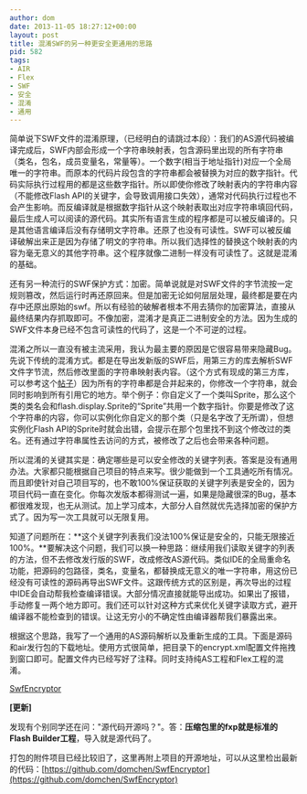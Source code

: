 ```yaml
---
author: dom
date: 2013-11-05 18:27:12+00:00
layout: post
title: 混淆SWF的另一种更安全更通用的思路
pid: 582
tags:
- AIR
- Flex
- SWF
- 安全
- 混淆
- 通用
---
```


简单说下SWF文件的混淆原理，（已经明白的请跳过本段）：我们的AS源代码被编译完成后，SWF内部会形成一个字符串映射表，包含源码里出现的所有字符串（类名，包名，成员变量名，常量等）。一个数字(相当于地址指针)对应一个全局唯一的字符串。而原本的代码片段包含的字符串都会被替换为对应的数字指针。代码实际执行过程用的都是这些数字指针。所以即使你修改了映射表内的字符串内容（不能修改Flash API的关键字，会导致调用接口失效），通常对代码执行过程也不会产生影响。而反编译就是根据数字指针从这个映射表取出对应字符串填回代码，最后生成人可以阅读的源代码。其实所有语言生成的程序都是可以被反编译的。只是其他语言编译后没有存储明文字符串。还原了也没有可读性。SWF可以被反编译破解出来正是因为存储了明文的字符串。所以我们选择性的替换这个映射表的内容为毫无意义的其他字符串。这个程序就像二进制一样没有可读性了。这就是混淆的基础。

还有另一种流行的SWF保护方式：加密。简单说就是对SWF文件的字节流按一定规则篡改，然后运行时再还原回来。但是加密无论如何层层处理，最终都是要在内存中还原出原始的swf。所以有经验的破解者根本不用去猜你的加密算法，直接从最终结果内存抓取即可。不像加密，混淆才是真正二进制安全的方法。因为生成的SWF文件本身已经不包含可读性的代码了，这是一个不可逆的过程。



混淆之所以一直没有被主流采用，我认为最主要的原因是它很容易带来隐藏Bug。先说下传统的混淆方式。都是在导出发新版的SWF后，用第三方的库去解析SWF文件字节流，然后修改里面的字符串映射表内容。（这个方式有现成的第三方库，可以参考这个[帖子](http://bbs.9ria.com/thread-138862-1-1.html)）因为所有的字符串都是合并起来的，你修改一个字符串，就会同时影响到所有引用它的地方。举个例子：你自定义了一个类叫Sprite，那么这个类的类名会和flash.display.Sprite的“Sprite”共用一个数字指针。你要是修改了这个字符串的内容，你可以实例化你自定义的那个类（只是名字改了无所谓），但想实例化Flash API的Sprite时就会出错，会提示在那个包里找不到这个修改过的类名。还有通过字符串属性去访问的方式，被修改了之后也会带来各种问题。

所以混淆的关键其实是：确定哪些是可以安全修改的关键字列表。答案是没有通用办法。大家都只能根据自己项目的特点来写。很少能做到一个工具通吃所有情况。而且即使针对自己项目写的，也不敢100%保证获取的关键字列表是安全的，因为项目代码一直在变化。你每次发版本都得测试一遍，如果是隐藏很深的Bug，基本都很难发现，也无从测试。加上学习成本，大部分人自然就优先选择加密的保护方式了。因为写一次工具就可以无限复用。

知道了问题所在：**这个关键字列表我们没法100%保证是安全的，只能无限接近100%。**要解决这个问题，我们可以换一种思路：继续用我们读取关键字的列表的方法，但不去修改发行版的SWF，改成修改AS源代码。类似IDE的全局重命名功能，把源码的包路径，类名，变量名，都替换成无意义的唯一字符串，用这份已经没有可读性的源码再导出SWF文件。这跟传统方式的区别是，再次导出的过程中IDE会自动帮我检查编译错误。大部分情况直接就能导出成功。如果出了报错，手动修复一两个地方即可。我们还可以针对这种方式来优化关键字读取方式，避开编译器不能检查到的错误。让这无穷小的不确定性由编译器帮我们暴露出来。

根据这个思路，我写了一个通用的AS源码解析以及重新生成的工具。下面是源码和air发行包的下载地址。使用方式很简单，把目录下的encrypt.xml配置文件拖拽到窗口即可。配置文件内已经写好了注释。同时支持纯AS工程和Flex工程的混淆。

[SwfEncryptor](/uploads/2013/11/SwfEncryptor.zip)

**[更新]**

发现有个别同学还在问："源代码开源吗？"。答：**压缩包里的fxp就是标准的Flash Builder工程**，导入就是源代码了。

打包的附件项目已经比较旧了，这里再附上项目的开源地址，可以从这里检出最新的代码：[https://github.com/domchen/SwfEncryptor](https://github.com/domchen/SwfEncryptor)
